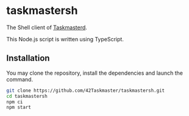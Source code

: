 # taskmastersh
The Shell client of [Taskmasterd](https://github.com/42Taskmaster/taskmaster).

This Node.js script is written using TypeScript.

## Installation

You may clone the repository, install the dependencies and launch the command.

```bash
git clone https://github.com/42Taskmaster/taskmastersh.git
cd taskmastersh
npm ci
npm start
```
